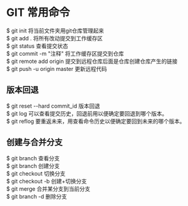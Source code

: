 # GIT 常用命令

$ git init   将当前文件夹用git仓库管理起来<br>
$ git add .  将所有改动提交到工作缓存区<br>
$ git status  查看提交状态<br>
$ git commit -m "注释"    将工作缓存区提交到仓库<br>
$ git remote add origin <repository> 提交到远程仓库后面是仓库创建仓库产生的链接<br>
$ git push -u origin master   更新远程代码

## 版本回退
$ git reset --hard commit_id 版本回退<br>
$ git log 可以查看提交历史，回退前用以便确定要回退到哪个版本。<br>
$ git reflog 要重返未来，用查看命令历史以便确定要回到未来的哪个版本。<br>

## 创建与合并分支

$ git branch 查看分支<br>
$ git branch <name> 创建分支<br>
$ git checkout <name> 切换分支<br>
$ git checkout -b <name> 创建+切换分支<br>
$ git merge <name> 合并某分支到当前分支<br>
$ git branch -d <name> 删除分支<br>